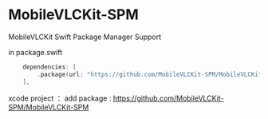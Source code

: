 # MobileVLCKit-SPM

MobileVLCKit Swift Package Manager Support

in package.swift

```swift
    dependencies: [
        .package(url: "https://github.com/MobileVLCKit-SPM/MobileVLCKit-SPM", from: "3.3.17"),
    ],
```

xcode project ：
add package :
https://github.com/MobileVLCKit-SPM/MobileVLCKit-SPM

